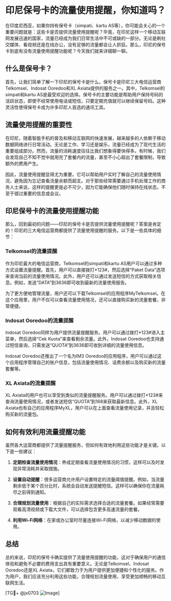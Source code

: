 # 印尼保号卡的流量使用提醒，你知道吗？

在印度尼西亚，如果你持有保号卡（simpati、kartu AS等），你可能会关心的一个重要问题就是：这些卡是否提供流量使用提醒呢？毕竟，在印尼这样一个移动互联网发展迅速的国家，流量已经成为我们日常生活中不可或缺的一部分。无论是刷社交媒体、看视频还是在线办公，没有足够的流量都会让人抓狂。那么，印尼的保号卡到底有没有流量使用提醒功能呢？今天我们就来详细聊一聊。

## 什么是保号卡？

首先，让我们简单了解一下印尼的保号卡是什么。保号卡是印尼三大电信运营商Telkomsel、Indosat Ooredoo和XL Axiata提供的服务之一。其中，Telkomsel的simpati和kartu AS是最受欢迎的选择。保号卡的主要功能是帮助用户保持号码的活跃状态，即使不经常使用电话或短信，只要定期充值就可以继续保留号码。这种灵活性使得保号卡成为许多印尼人首选的通讯工具。

## 流量使用提醒的重要性

在印尼，随着智能手机的普及和移动互联网的快速发展，越来越多的人依赖于移动数据网络进行日常活动。无论是工作、学习还是娱乐，流量已经成为了现代生活的重要组成部分。然而，流量的消耗速度往往比我们想象得要快得多。有时候，我们会发现自己不知不觉中就用完了套餐内的流量，甚至不小心超出了套餐限制，导致额外的费用产生。

因此，流量使用提醒显得尤为重要。它可以帮助用户实时了解自己的流量使用情况，避免因为忘记查看流量余额而超支。对于那些经常需要通过手机处理工作的商务人士来说，这样的提醒更是必不可少，因为它能确保他们随时保持在线状态，不至于错过重要的信息或会议。

## 印尼保号卡的流量使用提醒功能

那么，回到最初的问题——印尼的保号卡是否提供流量使用提醒呢？答案是肯定的！印尼的三大电信运营商都提供了流量使用提醒的服务。以下是一些具体的细节：

### Telkomsel的流量提醒

作为印尼最大的电信运营商，Telkomsel的simpati和kartu AS用户可以通过多种方式设置流量提醒。首先，用户可以直接拨打*123#，然后选择“Paket Data”选项来查询当前的流量使用情况。此外，用户还可以通过发送短信的方式获取相关信息。例如，发送“DATA”到3636即可收到最新的流量使用报告。

为了更方便地管理流量，用户还可以下载Telkomsel的应用程序MyTelkomsel。在这个应用里，用户不仅可以查看流量使用情况，还可以直接购买新的流量套餐，非常便捷。

### Indosat Ooredoo的流量提醒

Indosat Ooredoo同样为用户提供流量提醒服务。用户可以通过拨打*123#进入主菜单，然后选择“Cek Kuota”来查看剩余流量。此外，Indosat Ooredoo也支持通过短信查询，只需发送“QUOTA”到3636即可收到详细的流量使用信息。

Indosat Ooredoo还推出了一个名为IM3 Ooredoo的应用程序，用户可以通过这个应用程序管理自己的账户信息，包括流量使用情况、话费余额以及购买新的流量套餐等。

### XL Axiata的流量提醒

XL Axiata的用户也可以享受到类似的流量提醒服务。用户可以通过拨打*123#来查询流量使用情况，或者发送短信“QUOTA”到168来获取最新信息。此外，XL Axiata也有自己的应用程序MyXL，用户可以在上面查看流量使用记录，并且轻松购买新的流量包。

## 如何有效利用流量提醒功能

虽然各大运营商都提供了流量提醒服务，但如何有效地利用这些功能才是关键。以下是一些建议：

1. **定期检查流量使用情况**：养成定期查看流量使用情况的习惯，这样可以及时发现异常消耗并采取措施。
   
2. **设置自动提醒**：很多运营商允许用户设置特定的流量阈值提醒。例如，当流量剩余低于某个百分比时，系统会自动发送提醒短信。这样可以确保你在流量耗尽之前得到通知。

3. **合理规划流量使用**：根据自己的实际需求选择合适的流量套餐。如果经常需要观看高清视频或下载大文件，可以选择包含更多高速流量的套餐。

4. **利用Wi-Fi网络**：在家或办公室时尽量连接Wi-Fi网络，以减少移动数据的使用。

## 总结

总的来说，印尼的保号卡确实提供了流量使用提醒的功能，这对于确保用户的通信体验和避免不必要的费用支出具有重要意义。无论是Telkomsel、Indosat Ooredoo还是XL Axiata，它们都致力于为用户提供更加便捷和个性化的服务。作为用户，我们应该充分利用这些功能，合理规划流量使用，享受更加顺畅的移动互联网生活。

[TG💪+ @jx0703 ![Image](https://github.com/user-attachments/assets/dbca1d08-cadb-493c-b0ec-ad6f7a83f270)]